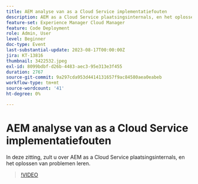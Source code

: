```yaml
---
title: AEM analyse van as a Cloud Service implementatiefouten
description: AEM as a Cloud Service plaatsingsinternals, en het oplossen van problemen.
feature-set: Experience Manager Cloud Manager
feature: Code Deployment
role: Admin, User
level: Beginner
doc-type: Event
last-substantial-update: 2023-08-17T00:00:00Z
jira: KT-13816
thumbnail: 3422532.jpeg
exl-id: 8099bdbf-d26b-4483-aec3-95e313e3f455
duration: 2767
source-git-commit: 9a297cda953d4414131657f9ac84580aea0eabeb
workflow-type: tm+mt
source-wordcount: '41'
ht-degree: 0%

---
```


# AEM analyse van as a Cloud Service implementatiefouten

In deze zitting, zult u over AEM as a Cloud Service plaatsingsinternals, en het oplossen van problemen leren.

>[!VIDEO](https://video.tv.adobe.com/v/3422532/?learn=on)
